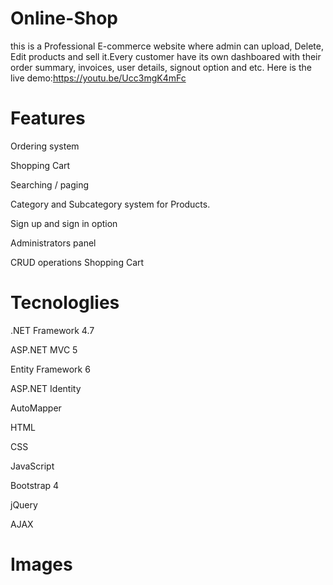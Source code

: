 # Online-Shop
this is a Professional E-commerce website where admin can upload, Delete, Edit products and sell it.Every customer have its own dashboared with their order summary, invoices, user details, signout option and etc.
Here is the live demo:https://youtu.be/Ucc3mgK4mFc

# Features
Ordering system 

Shopping Cart 

Searching / paging  

Category and Subcategory system for Products. 

Sign up and sign in option 

Administrators panel 

CRUD operations Shopping Cart 

# Tecnologlies
.NET Framework 4.7 

ASP.NET MVC 5 

Entity Framework 6 

ASP.NET Identity  

AutoMapper 

HTML 

CSS 

JavaScript 

Bootstrap 4 

jQuery 

AJAX 


# Images
